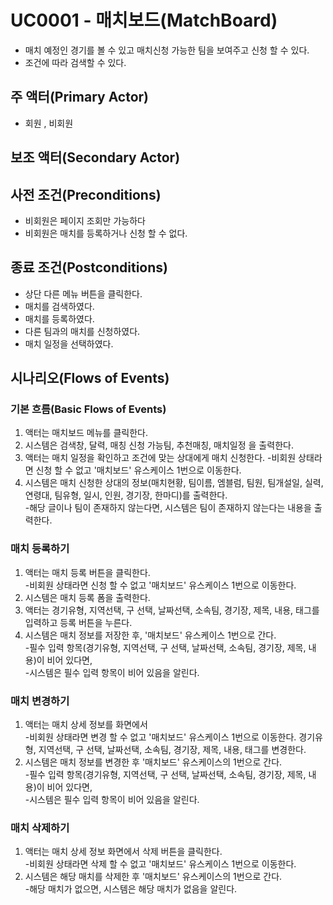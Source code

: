# UC0001 - 매치보드(MatchBoard)
 - 매치 예정인 경기를 볼 수 있고 매치신청 가능한 팀을 보여주고 신청 할 수 있다.
 - 조건에 따라 검색할 수 있다.
 
## 주 액터(Primary Actor)
 - 회원 , 비회원
 
## 보조 액터(Secondary Actor)


## 사전 조건(Preconditions)
 - 비회원은 페이지 조회만 가능하다
 - 비회원은 매치를 등록하거나 신청 할 수 없다.

## 종료 조건(Postconditions)
 - 상단 다른 메뉴 버튼을 클릭한다.
 - 매치를 검색하였다. 
 - 매치를 등록하였다. 
 - 다른 팀과의 매치를 신청하였다.  
 - 매치 일정을 선택하였다. 

## 시나리오(Flows of Events)

### 기본 흐름(Basic Flows of Events)
 1. 액터는 매치보드 메뉴를 클릭한다.
 2. 시스템은 검색창, 달력, 매칭 신청 가능팀, 추천매칭, 매치일정 을 출력한다.
 3. 액터는 매치 일정을 확인하고 조건에 맞는 상대에게 매치 신청한다.
  -비회원 상태라면 신청 할 수 없고 '매치보드' 유스케이스 1번으로 이동한다.
 4. 시스템은 매치 신청한 상대의 정보(매치현황, 팀이름, 엠블럼, 팀원, 팀개설일, 실력, 연령대, 팀유형, 일시, 인원, 경기장, 한마디)를 출력한다. \
  -해당 글이나 팀이 존재하지 않는다면, 시스템은 팀이 존재하지 않는다는 내용을 출력한다.

 
### 매치 등록하기

1. 액터는 매치 등록 버튼을 클릭한다. \
  -비회원 상태라면 신청 할 수 없고 '매치보드' 유스케이스 1번으로 이동한다.
2. 시스템은 매치 등록 폼을 출력한다.
3. 액터는 경기유형, 지역선택, 구 선택, 날짜선택, 소속팀, 경기장, 제목, 내용, 태그를 입력하고 등록 버튼을 누른다.
4. 시스템은 매치 정보를 저장한 후, '매치보드' 유스케이스 1번으로 간다. \
 -필수 입력 항목(경기유형, 지역선택, 구 선택, 날짜선택, 소속팀, 경기장, 제목, 내용)이 비어 있다면, \
 -시스템은 필수 입력 항목이 비어 있음을 알린다.


### 매치 변경하기

1. 액터는 매치 상세 정보를 화면에서 \
-비회원 상태라면 변경 할 수 없고 '매치보드' 유스케이스 1번으로 이동한다.
경기유형, 지역선택, 구 선택, 날짜선택, 소속팀, 경기장, 제목, 내용, 태그를 변경한다.
2. 시스템은 매치 정보를 변경한 후 '매치보드' 유스케이스의 1번으로 간다. \
 -필수 입력 항목(경기유형, 지역선택, 구 선택, 날짜선택, 소속팀, 경기장, 제목, 내용)이 비어 있다면, \
 -시스템은 필수 입력 항목이 비어 있음을 알린다.


### 매치 삭제하기

1. 액터는 매치 상세 정보 화면에서 삭제 버튼을 클릭한다. \
-비회원 상태라면 삭제 할 수 없고 '매치보드' 유스케이스 1번으로 이동한다.
2. 시스템은 해당 매치를 삭제한 후 '매치보드' 유스케이스의 1번으로 간다. \
 -해당 매치가 없으면, 시스템은 해당 매치가 없음을 알린다.

